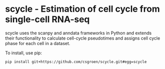 # scycle - Estimation of cell cycle from single-cell RNA-seq

scycle uses the scanpy and anndata frameworks in Python and extends their
functionality to calculate cell-cycle pseudotimes and assigns cell cycle phase
for each cell in a dataset.

To install, use pip:

`pip install git+https://github.com/csgroen/scycle.git#egg=scycle`